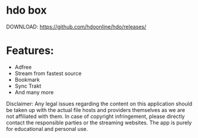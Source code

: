# hdo box
DOWNLOAD: https://github.com/hdoonline/hdo/releases/
# Features:
- Adfree
- Stream from fastest source
- Bookmark
- Sync Trakt
- And many more

Disclaimer:
Any legal issues regarding the content on this application should be taken up with the actual file hosts and providers themselves as we are not affiliated with them.
In case of copyright infringement, please directly contact the responsible parties or the streaming websites.
The app is purely for educational and personal use.
